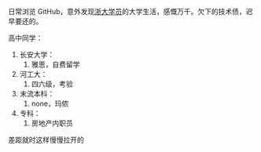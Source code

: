 日常浏览 GitHub，意外发现[浙大学员](https://github.com/liuchuo)的大学生活，感慨万千。欠下的技术债，迟早要还的。

高中同学：

1. 长安大学：
   1. 雅思，自费留学
2. 河工大：
   1. 四六级，考验
3. 末流本科：
   1. none，玛侬
4. 专科：
   1. 房地产内职员

差距就时这样慢慢拉开的
